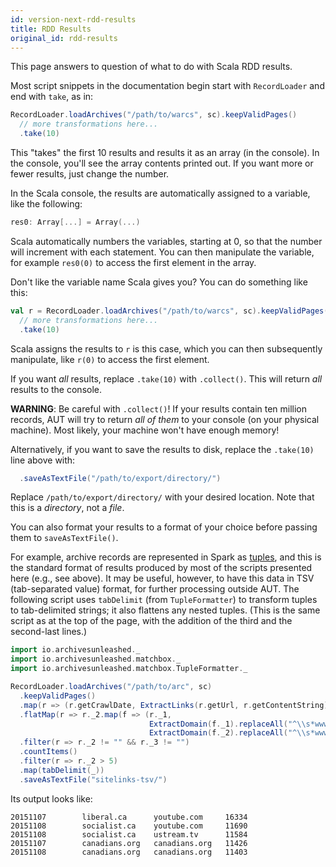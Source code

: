 ```yaml
---
id: version-next-rdd-results
title: RDD Results
original_id: rdd-results
---
```


This page answers to question of what to do with Scala RDD results.

Most script snippets in the documentation begin start with `RecordLoader` and
end with `take`, as in:

```scala
RecordLoader.loadArchives("/path/to/warcs", sc).keepValidPages()
  // more transformations here...
  .take(10)
```

This "takes" the first 10 results and results it as an array (in the console).
In the console, you'll see the array contents printed out.
If you want more or fewer results, just change the number.

In the Scala console, the results are automatically assigned to a variable,
like the following:

```scala
res0: Array[...] = Array(...)
```

Scala automatically numbers the variables, starting at 0, so that the number
will increment with each statement.
You can then manipulate the variable, for example `res0(0)` to access the first
element in the array.

Don't like the variable name Scala gives you?
You can do something like this:

```scala
val r = RecordLoader.loadArchives("/path/to/warcs", sc).keepValidPages()
  // more transformations here...
  .take(10)
```

Scala assigns the results to `r` is this case, which you can then subsequently
manipulate, like `r(0)` to access the first element.

If you want _all_ results, replace `.take(10)` with `.collect()`.
This will return _all_ results to the console.

**WARNING**: Be careful with `.collect()`! If your results contain ten million
records, AUT will try to return _all of them_  to your console (on your
physical machine).
Most likely, your machine won't have enough memory!

Alternatively, if you want to save the results to disk, replace the `.take(10)`
line above with:

```scala
  .saveAsTextFile("/path/to/export/directory/")
```

Replace `/path/to/export/directory/` with your desired location.
Note that this is a _directory_, not a _file_.

You can also format your results to a format of your choice before passing them
to `saveAsTextFile()`.

For example, archive records are represented in Spark as
[tuples](https://en.wikipedia.org/wiki/Tuple), and this is the standard format
of results produced by most of the scripts presented here (e.g., see above). It
may be useful, however, to have this data in TSV (tab-separated value) format,
for further processing outside AUT. The following script uses `tabDelimit`
(from `TupleFormatter`) to transform tuples to tab-delimited strings; it also
flattens any nested tuples. (This is the same script as at the top of the page,
with the addition of the
third and the second-last lines.)

```scala
import io.archivesunleashed._
import io.archivesunleashed.matchbox._
import io.archivesunleashed.matchbox.TupleFormatter._

RecordLoader.loadArchives("/path/to/arc", sc)
  .keepValidPages()
  .map(r => (r.getCrawlDate, ExtractLinks(r.getUrl, r.getContentString)))
  .flatMap(r => r._2.map(f => (r._1,
                               ExtractDomain(f._1).replaceAll("^\\s*www\\.", ""),
                               ExtractDomain(f._2).replaceAll("^\\s*www\\.", ""))))
  .filter(r => r._2 != "" && r._3 != "")
  .countItems()
  .filter(r => r._2 > 5)
  .map(tabDelimit(_))
  .saveAsTextFile("sitelinks-tsv/")
```

Its output looks like:

```tsv
20151107        liberal.ca      youtube.com     16334
20151108        socialist.ca    youtube.com     11690
20151108        socialist.ca    ustream.tv      11584
20151107        canadians.org   canadians.org   11426
20151108        canadians.org   canadians.org   11403
```
